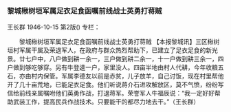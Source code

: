 ### 黎城楸树垣军属足衣足食函嘱前线战士英勇打蒋贼
王长群
1946-10-15
第2版()
专栏：

　　黎城楸树垣军属足衣足食函嘱前线战士英勇打蒋贼
    【本报黎城讯】三区楸树垣村军属干属及荣退军人，在政府与群众热烈帮助下，已建立了足衣足食的新光景。廿七户中，八户做到耕一余一，三户做到耕二余一，十一户做到耕三余一，四户做到够吃够穿。另有牛登逵一户，家里没人。四亩半地由村人代耕，今年收粮五石，亦由村内保管。军属李德友以前是赤贫，儿子放羊，自己讨饭，现在村里帮他开了几十亩荒地，已能足衣足食。他们听说蒋介石进攻解放区，莫不气愤，纷纷写信给前线亲属嘱咐他们英勇作战，打退蒋军。荣誉军人牛福辰说：“我一定好好帮助武装工作，提高民兵作战技术。只要能干的都尽力地去干。”（王长群）
